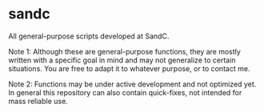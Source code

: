 # sandc
All general-purpose scripts developed at SandC.

Note 1: Although these are general-purpose functions, they are mostly written with a specific goal in mind and may not generalize to certain situations. You are free to adapt it to whatever purpose, or to contact me.

Note 2: Functions may be under active development and not optimized yet. In general this repository can also contain quick-fixes, not intended for mass reliable use.
